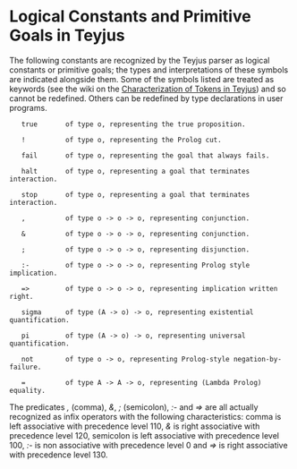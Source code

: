 # Logical Constants and Primitive Goals in Teyjus #

The following constants are recognized by the Teyjus parser as logical constants or primitive goals; the types and interpretations of these symbols are indicated alongside them. Some of the symbols listed are treated as keywords (see the wiki on the [Characterization of Tokens in Teyjus](TeyjusTokens.md)) and so cannot be redefined. Others can be redefined by type declarations in user programs.

```
   true       of type o, representing the true proposition.

   !          of type o, representing the Prolog cut.

   fail       of type o, representing the goal that always fails.

   halt       of type o, representing a goal that terminates interaction.

   stop       of type o, representing a goal that terminates interaction.

   ,          of type o -> o -> o, representing conjunction.
 
   &          of type o -> o -> o, representing conjunction.
 
   ;          of type o -> o -> o, representing disjunction.

   :-         of type o -> o -> o, representing Prolog style implication.

   =>         of type o -> o -> o, representing implication written right.

   sigma      of type (A -> o) -> o, representing existential quantification.

   pi         of type (A -> o) -> o, representing universal quantification.

   not        of type o -> o, representing Prolog-style negation-by-failure.

   =          of type A -> A -> o, representing (Lambda Prolog) equality.
```

The predicates _,_ (comma), _&_, _;_ (semicolon), _:-_ and _=>_ are all actually recognized as infix operators with the following characteristics: comma is left associative with precedence level 110, _&_ is right associative with precedence level 120, semicolon is left associative with precedence level 100, _:-_ is non associative with precedence level 0 and _=>_ is right associative with precedence level 130.